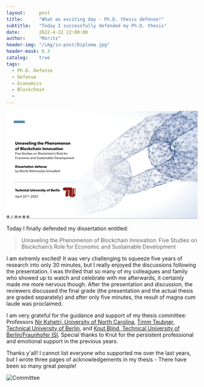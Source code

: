 ```yaml
---
layout:     post
title:      "What an exciting day - Ph.D. thesis defense!" 
subtitle:   "Today I successfully defended my Ph.D. thesis"
date:       2022-4-22 22:00:00
author:     "Moritz"
header-img: "/img/in-post/Diploma.jpg"
header-mask: 0.3
catalog:    true
tags:
  - Ph.D. Defense
  - Defense
  - Economics
  - Blockchain
  - 
---
```

<img src="/img/in-post/dissertation/Titlepage.png" alt="Presentation Title" width="1000"/>

Today I finally defended my dissertation entitled: 
<blockquote> 
Unraveling the Phenomenon of Blockchain Innovation: Five Studies on Blockchain’s Role for Economic and Sustainable Development
  </blockquote> 
  
I am extremly excited! It was very challenging to squeeze five years of research into only 30 minutes, but I really enjoyed the discussions following the presentation. I was thrilled that so many of my colleagues and family who showed up to watch and celebrate with me afterwards, it certainly made me more nervous though. 
After the presentation and discussion, the reviewers discussed the final grade (the presentation and the actual thesis are graded separately) and after only five minutes, the result of magna cum laude was proclaimed.

I am very grateful for the guidance and support of my thesis committee:  Professors [Nir Kshetri, University of North Carolina](https://bryan.uncg.edu/faculty-and-staff/kshetri-nir-b/), [Timm Teubner, Technical University of Berlin](https://www.tu.berlin/tds/ueber-uns/team/prof-dr-timm-teubner), and [Knut Blind, Technical University of Berlin/Fraunhofer ISI](https://www.tu.berlin/inno/ueber-uns/leitung). Special thanks to Knut for the persistent professional and emotional support in the previous years.

Thanks y'all! I cannot list everyone who supported me over the last years, but I wrote three pages of acknowledgements in my thesis - There have been so many great people!


<img src="/img/in-post/dissertation/phd.jpg" alt="Committee" width="1000"/>

       
